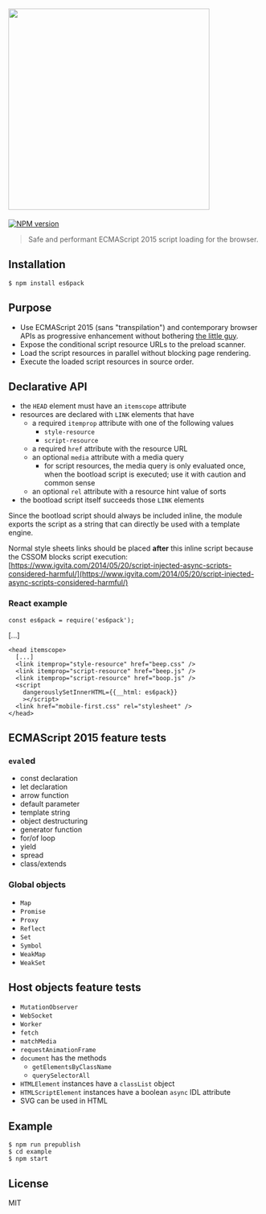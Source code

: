 <h1>
  <img src="https://cdn.rawgit.com/ebednarz/es6pack/master/assets/es6pack.svg" width="400">
</h1>

[![NPM version][npm-image]][npm-url]

> Safe and performant ECMAScript 2015 script loading for the browser.

## Installation

    $ npm install es6pack

## Purpose

- Use ECMAScript 2015 (sans "transpilation") and contemporary 
  browser APIs as progressive enhancement without bothering 
  [the little guy](https://www.flickr.com/photos/ebednarz/13934016013/in/dateposted-public/lightbox/).
- Expose the conditional script resource URLs to the preload scanner.
- Load the script resources in parallel without blocking page rendering.
- Execute the loaded script resources in source order.

## Declarative API

- the `HEAD` element must have an `itemscope` attribute
- resources are declared with `LINK` elements that have
    - a required `itemprop` attribute with one of the following values
        - `style-resource`
        - `script-resource`
    - a required `href` attribute with the resource URL
    - an optional `media` attribute with a media query
        - for script resources, the media query is only 
          evaluated once, when the bootload script is executed; 
          use it with caution and common sense
    - an optional `rel` attribute with a resource hint value of sorts
- the bootload script itself succeeds those `LINK` elements

Since the bootload script should always be included inline,
the module exports the script as a string that can directly 
be used with a template engine.

Normal style sheets links should be placed **after** this 
inline script because the CSSOM blocks script execution:
[https://www.igvita.com/2014/05/20/script-injected-async-scripts-considered-harmful/](https://www.igvita.com/2014/05/20/script-injected-async-scripts-considered-harmful/)

### React example

    const es6pack = require('es6pack');

[...]

    <head itemscope>
      [...]
      <link itemprop="style-resource" href="beep.css" />
      <link itemprop="script-resource" href="beep.js" />
      <link itemprop="script-resource" href="boop.js" />
      <script
        dangerouslySetInnerHTML={{__html: es6pack}}
        ></script>
      <link href="mobile-first.css" rel="stylesheet" />
    </head>

## ECMAScript 2015 feature tests

### `eval`ed

- const declaration
- let declaration
- arrow function
- default parameter
- template string
- object destructuring
- generator function
- for/of loop
- yield
- spread
- class/extends

### Global objects

- `Map`
- `Promise`
- `Proxy`
- `Reflect`
- `Set`
- `Symbol`
- `WeakMap`
- `WeakSet`

## Host objects feature tests

- `MutationObserver`
- `WebSocket`
- `Worker`
- `fetch`
- `matchMedia`
- `requestAnimationFrame`
- `document` has the methods 
    - `getElementsByClassName`
    - `querySelectorAll`
- `HTMLElement` instances have a `classList` object
- `HTMLScriptElement` instances have a boolean `async` IDL attribute
- SVG can be used in HTML

## Example

    $ npm run prepublish
    $ cd example
    $ npm start

## License

MIT

[npm-url]: https://www.npmjs.com/package/es6pack
[npm-image]: https://img.shields.io/npm/v/es6pack.svg?style=flat-square
